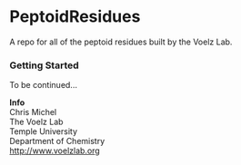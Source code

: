 PeptoidResidues
===============



A repo for all of the peptoid residues built by the Voelz Lab.

<h3>Getting Started</h3>
To be continued...



<b>Info</b><br>
Chris Michel<br>
The Voelz Lab<br>
Temple University<br>
Department of Chemistry<br>
http://www.voelzlab.org<br>
